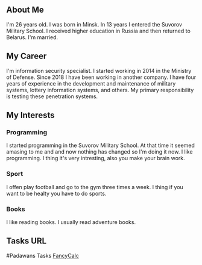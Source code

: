 ##    About Me

I'm 26 years old. I was born in Minsk. In 13 years I entered the Suvorov Military School.
I received higher education in Russia and then returned to Belarus. I'm married.

##    My Career

I'm information security specialist. I started working in 2014 in the Ministry of Defense.
Since 2018 I have been working in another company. I have four years of experience in the 
development and maintenance of military systems, lottery information systems, and others. 
My primary responsibility is testing these penetration systems.

##    My Interests

###   Programming
I started programming in the Suvorov Military School. At that time it seemed amasing to me
and and now nothing has changed so I'm doing it now. I like programming. I thing it's very
intresting, also you make your brain work.

###   Sport
I offen play football and go to the gym three times a week. I thing if you want to be
healty you have to do sports.   

###    Books
I like reading books. I usually read adventure books.

##     Tasks URL
#Padawans Tasks
[FancyCalc](https://github.com/fynjy21/FancyCalc)

